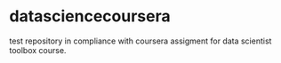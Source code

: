 # datasciencecoursera
test repository in compliance with coursera assigment for data scientist toolbox course.
